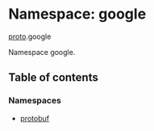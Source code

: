 # Namespace: google

[proto](proto.md).google

Namespace google.

## Table of contents

### Namespaces

- [protobuf](proto.google.protobuf.md)
